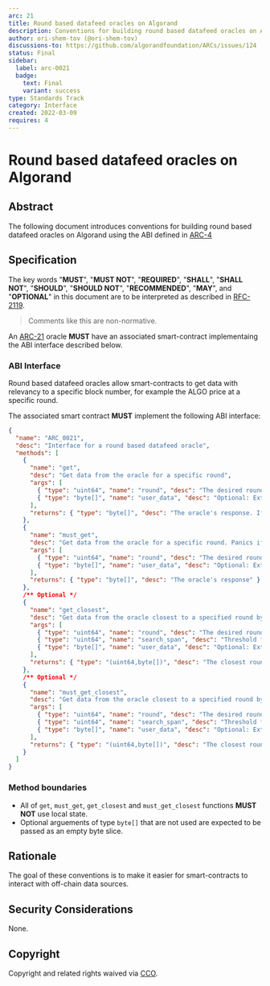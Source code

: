 ```yaml
---
arc: 21
title: Round based datafeed oracles on Algorand
description: Conventions for building round based datafeed oracles on Algorand
author: ori-shem-tov (@ori-shem-tov)
discussions-to: https://github.com/algorandfoundation/ARCs/issues/124
status: Final
sidebar:
  label: arc-0021
  badge:
    text: Final
    variant: success
type: Standards Track
category: Interface
created: 2022-03-09
requires: 4
---
```


# Round based datafeed oracles on Algorand

## Abstract

The following document introduces conventions for building round based datafeed oracles on Algorand using the ABI defined in [ARC-4](./arc-0004.md)

## Specification

The key words "**MUST**", "**MUST NOT**", "**REQUIRED**", "**SHALL**", "**SHALL NOT**", "**SHOULD**", "**SHOULD NOT**", "**RECOMMENDED**", "**MAY**", and "**OPTIONAL**" in this document are to be interpreted as described in <a href="https://www.ietf.org/rfc/rfc2119.txt">RFC-2119</a>.

> Comments like this are non-normative.

An [ARC-21](./arc-0021.md) oracle **MUST** have an associated smart-contract implementaing the ABI interface described below.

### ABI Interface

Round based datafeed oracles allow smart-contracts to get data with relevancy to a specific block number, for example the ALGO price at a specific round.

The associated smart contract **MUST** implement the following ABI interface:
```json
{
  "name": "ARC_0021",
  "desc": "Interface for a round based datafeed oracle",
  "methods": [
    {
      "name": "get",
      "desc": "Get data from the oracle for a specific round",
      "args": [
        { "type": "uint64", "name": "round", "desc": "The desired round" },
        { "type": "byte[]", "name": "user_data", "desc": "Optional: Extra data provided by the user. Pass an empty slice if not used." }
      ],
      "returns": { "type": "byte[]", "desc": "The oracle's response. If the data doesn't exist, the response is an empty slice." }
    },
    {
      "name": "must_get",
      "desc": "Get data from the oracle for a specific round. Panics if the data doesn't exist.",
      "args": [
        { "type": "uint64", "name": "round", "desc": "The desired round" },
        { "type": "byte[]", "name": "user_data", "desc": "Optional: Extra data provided by the user. Pass an empty slice if not used." }
      ],
      "returns": { "type": "byte[]", "desc": "The oracle's response" }
    },
    /** Optional */
    {
      "name": "get_closest",
      "desc": "Get data from the oracle closest to a specified round by searching over past rounds.",
      "args": [
        { "type": "uint64", "name": "round", "desc": "The desired round" },
        { "type": "uint64", "name": "search_span", "desc": "Threshold for number of rounds in the past to search on." }
        { "type": "byte[]", "name": "user_data", "desc": "Optional: Extra data provided by the user. Pass an empty slice if not used." }
      ],
      "returns": { "type": "(uint64,byte[])", "desc": "The closest round and the oracle's response for that round. If the data doesn't exist, the round is set to 0 and the response is an empty slice." }
    },
    /** Optional */
    {
      "name": "must_get_closest",
      "desc": "Get data from the oracle closest to a specified round by searching over past rounds. Panics if no data is found within the specified range.",
      "args": [
        { "type": "uint64", "name": "round", "desc": "The desired round" },
        { "type": "uint64", "name": "search_span", "desc": "Threshold for number of rounds in the past to search on." }
        { "type": "byte[]", "name": "user_data", "desc": "Optional: Extra data provided by the user. Pass an empty slice if not used." }
      ],
      "returns": { "type": "(uint64,byte[])", "desc": "The closest round and the oracle's response for that round." }
    }
  ]
}
```

### Method boundaries

- All of `get`, `must_get`, `get_closest` and `must_get_closest` functions **MUST NOT** use local state.
- Optional arguements of type `byte[]` that are not used are expected to be passed as an empty byte slice.

## Rationale

The goal of these conventions is to make it easier for smart-contracts to interact with off-chain data sources.

## Security Considerations

None.

## Copyright

Copyright and related rights waived via <a href="https://creativecommons.org/publicdomain/zero/1.0/">CCO</a>.
